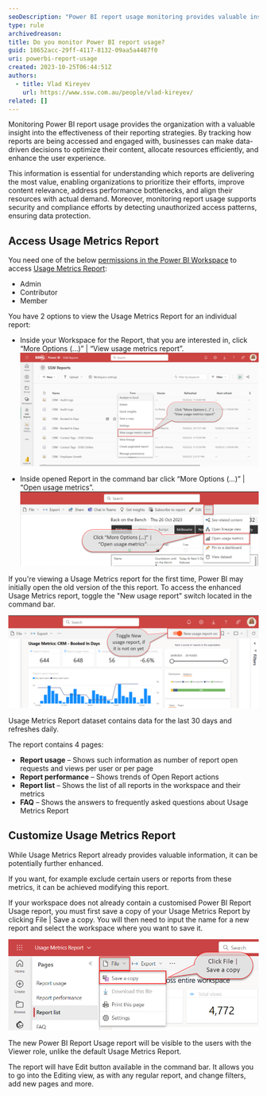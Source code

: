 ```yaml
---
seoDescription: "Power BI report usage monitoring provides valuable insights into reporting effectiveness, optimizing content and resources, and enhancing user experience."
type: rule
archivedreason:
title: Do you monitor Power BI report usage?
guid: 18652acc-29ff-4117-8132-09aa5a4487f0
uri: powerbi-report-usage
created: 2023-10-25T06:44:51Z
authors:
  - title: Vlad Kireyev
    url: https://www.ssw.com.au/people/vlad-kireyev/
related: []
---
```


Monitoring Power BI report usage provides the organization with a valuable insight into the effectiveness of their reporting strategies. By tracking how reports are being accessed and engaged with, businesses can make data-driven decisions to optimize their content, allocate resources efficiently, and enhance the user experience. 

This information is essential for understanding which reports are delivering the most value, enabling organizations to prioritize their efforts, improve content relevance, address performance bottlenecks, and align their resources with actual demand. Moreover, monitoring report usage supports security and compliance efforts by detecting unauthorized access patterns, ensuring data protection.

<!--endintro-->

## Access Usage Metrics Report

You need one of the below [permissions in the Power BI Workspace](https://learn.microsoft.com/en-us/power-bi/collaborate-share/service-roles-new-workspaces) to access [Usage Metrics Report](https://learn.microsoft.com/en-us/power-bi/collaborate-share/service-modern-usage-metrics):
-	Admin
-	Contributor
-	Member 

You have 2 options to view the Usage Metrics Report for an individual report:

- Inside your Workspace for the Report, that you are interested in, click “More Options (…)” | “View usage metrics report”.
  ![Figure: From Workspace - click “More Options (…)” | “View usage metrics report”](open-from-workspace.png)

- Inside opened Report in the command bar click “More Options (…)” | “Open usage metrics”.
  ![Figure: From Report - click “More Options (…)” | “Open usage metrics”](open-from-report.png)

If you're viewing a Usage Metrics report for the first time, Power BI may initially open the old version of the this report. To access the enhanced Usage Metrics report, toggle the "New usage report" switch located in the command bar.

![Figure: Toggle New usage report](toggle-new-usage.png)

Usage Metrics Report dataset contains data for the last 30 days and refreshes daily.

The report contains 4 pages:
- **Report usage** – Shows such information as number of report open requests and views per user or per page
- **Report performance** – Shows trends of Open Report actions
- **Report list** – Shows the list of all reports in the workspace and their metrics
- **FAQ** – Shows the answers to frequently asked questions about Usage Metrics Report

## Customize Usage Metrics Report

While Usage Metrics Report already provides valuable information, it can be potentially further enhanced.

If you want, for example exclude certain users or reports from these metrics, it can be achieved modifying this report.

If your workspace does not already contain a customised Power BI Report Usage report, you must first save a copy of your Usage Metrics Report by clicking File | Save a copy. You will then need to input the name for a new report and select the workspace where you want to save it.

![Figure: Save a copy of the report - click File | Save a copy](save-a-copy.png)

The new Power BI Report Usage report will be visible to the users with the Viewer role, unlike the default Usage Metrics Report.

The report will have Edit button available in the command bar. It allows you to go into the Editing view, as with any regular report, and change filters, add new pages and more.
